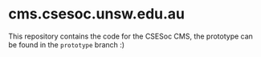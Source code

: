 # cms.csesoc.unsw.edu.au

This repository contains the code for the CSESoc CMS, the prototype can be found in the ```prototype``` branch :)
